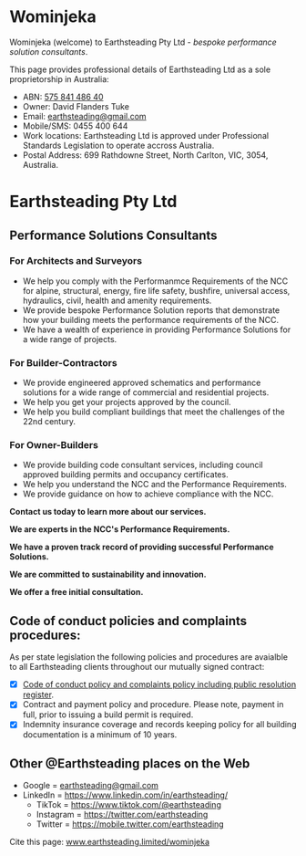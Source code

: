 # Wominjeka
Wominjeka (welcome) to Earthsteading Pty Ltd - *bespoke performance solution consultants*.

This page provides professional details of Earthsteading Ltd as a sole proprietorship in Australia:
  * ABN: [575 841 486 40](https://abr.business.gov.au/ABN/View?id=57584148640#)
  * Owner: David Flanders Tuke
  * Email: earthsteading@gmail.com
  * Mobile/SMS: 0455 400 644
  * Work locations: Earthsteading Ltd is approved under Professional Standards Legislation to operate accross Australia.
  * Postal Address: 699 Rathdowne Street, North Carlton, VIC, 3054, Australia.

# Earthsteading Pty Ltd
## Performance Solutions Consultants

### For Architects and Surveyors

* We help you comply with the Performanmce Requirements of the NCC for alpine, structural, energy, fire life safety, bushfire, universal access, hydraulics, civil, health and amenity requirements.
* We provide bespoke Performance Solution reports that demonstrate how your building meets the performance requirements of the NCC.
* We have a wealth of experience in providing Performance Solutions for a wide range of projects.

### For Builder-Contractors

* We provide engineered approved schematics and performance solutions for a wide range of commercial and residential projects.
* We help you get your projects approved by the council.
* We help you build compliant buildings that meet the challenges of the 22nd century.

### For Owner-Builders

* We provide building code consultant services, including council approved building permits and occupancy certificates.
* We help you understand the NCC and the Performance Requirements.
* We provide guidance on how to achieve compliance with the NCC.

**Contact us today to learn more about our services.**

**We are experts in the NCC's Performance Requirements.**

**We have a proven track record of providing successful Performance Solutions.**

**We are committed to sustainability and innovation.**

**We offer a free initial consultation.**

## Code of conduct policies and complaints procedures:
As per state legislation the following policies and procedures are avaialble to all Earthsteading clients throughout our mutually signed contract:
  - [x] [Code of conduct policy and complaints policy including public resolution register](https://github.com/earthsteading/contracting-procedures/blob/main/README.md).
  - [x] Contract and payment policy and procedure.  Please note, payment in full, prior to issuing a build permit is required.
  - [x] Indemnity insurance coverage and records keeping policy for all building documentation is a minimum of 10 years.

## Other @Earthsteading places on the Web
   * Google = earthsteading@gmail.com
   * LinkedIn = https://www.linkedin.com/in/earthsteading/
     * TikTok = https://www.tiktok.com/@earthsteading
     * Instagram = https://twitter.com/earthsteading
     * Twitter = https://mobile.twitter.com/earthsteading

Cite this page: www.earthsteading.limited/wominjeka
